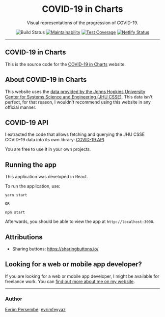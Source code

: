 <div align="center">
  <h1>COVID-19 in Charts</h1>
  <p>Visual representations of the progression of COVID-19.</p>

  <p>
    <img src="https://github.com/evrimfeyyaz/covid-19-in-charts/workflows/CI/badge.svg?branch=master" alt="Build Status" />
    <a href="https://codeclimate.com/github/evrimfeyyaz/covid-19-in-charts/maintainability"><img src="https://api.codeclimate.com/v1/badges/c24a3e0970a5b3197dc9/maintainability" alt="Maintainability" /></a>
    <a href="https://codeclimate.com/github/evrimfeyyaz/covid-19-in-charts/test_coverage"><img src="https://api.codeclimate.com/v1/badges/c24a3e0970a5b3197dc9/test_coverage" alt="Test Coverage" /></a>
    <a href="https://app.netlify.com/sites/optimistic-brown-a22efa/deploys"><img src="https://api.netlify.com/api/v1/badges/a38c3bc6-b6a1-461b-a311-096b0f695bf7/deploy-status" alt="Netlify Status" /></a>
  </p>
</div>

---

## COVID-19 in Charts
This is the source code for the [COVID-19 in Charts](https://covid19.evrim.io) website.

## About COVID-19 in Charts
This website uses the [data provided by the Johns Hopkins University Center for Systems Science and Engineering (JHU CSSE)](https://github.com/CSSEGISandData/COVID-19). This data isn't perfect, for that reason, I wouldn't recommend using this website in any official manner.

## COVID-19 API
I extracted the code that allows fetching and querying the JHU CSSE COVID-19 data into its own library: [COVID-19 API](https://github.com/evrimfeyyaz/covid-19-api).

You are free to use it in your own projects.

## Running the app
This application was developed in React.

To run the application, use:

```
yarn start

OR

npm start
```

Afterwards, you should be able to view the app at `http://localhost:3000`.

## Attributions
- Sharing buttons: https://sharingbuttons.io/

## Looking for a web or mobile app developer?
If you are looking for a web or mobile app developer, I might be available for freelance work. You can [find out more about me on my website](https://evrim.io).

---

### Author
[Evrim Persembe](https://evrim.io): [evrimfeyyaz](https://github.com/evrimfeyyaz)

